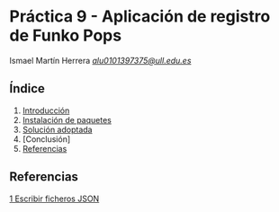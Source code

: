 # Práctica 9 - Aplicación de registro de Funko Pops

Ismael Martín Herrera *alu0101397375@ull.edu.es*

## Índice 

1. [Introducción]()
2. [Instalación de paquetes]()
3. [Solución adoptada]()
4. [Conclusión]
5. [Referencias](#referencias)

## Referencias

[1 Escribir ficheros JSON](https://www.tutorialkart.com/nodejs/node-js-write-json-object-to-file/)
